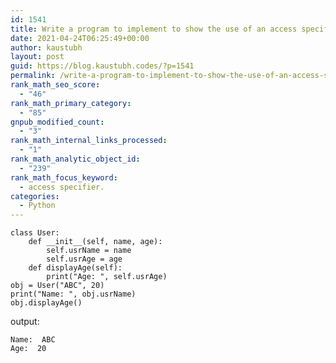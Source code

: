 ```yaml
---
id: 1541
title: Write a program to implement to show the use of an access specifier.
date: 2021-04-24T06:25:49+00:00
author: kaustubh
layout: post
guid: https://blog.kaustubh.codes/?p=1541
permalink: /write-a-program-to-implement-to-show-the-use-of-an-access-specifier/
rank_math_seo_score:
  - "46"
rank_math_primary_category:
  - "85"
gnpub_modified_count:
  - "3"
rank_math_internal_links_processed:
  - "1"
rank_math_analytic_object_id:
  - "239"
rank_math_focus_keyword:
  - access specifier.
categories:
  - Python
---
```

<pre class="wp-block-code"><code>class User:
    def __init__(self, name, age):
        self.usrName = name
        self.usrAge = age
    def displayAge(self):
        print("Age: ", self.usrAge)
obj = User("ABC", 20)
print("Name: ", obj.usrName)
obj.displayAge()</code></pre>

output:

<pre class="wp-block-code"><code>Name:  ABC
Age:  20</code></pre>